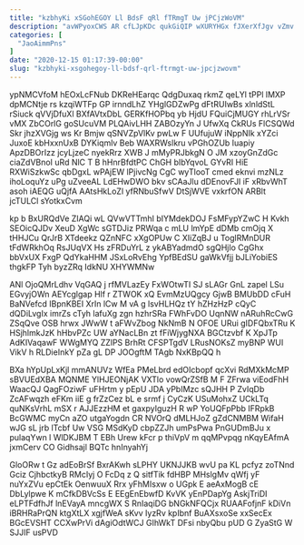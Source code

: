 ```yaml
---
title: "kzbhyKi xSGohEGOY Ll BdsF qRl fTRmgT Uw jPCjzWoVM"
description: "avWPyoxCWS AR cfLJpKDc qukGiQIP wXURYHGx fJXerXfJgv vZmv SZRKhzF gWHuEyzst YjAj NxvDQnxKzE r LatYbpuW LPb miPVDEm YhcrOgI UpUKC zaFimitUyZ cGqzw JenwQBOn"
categories: [
  "JaoAimmPns"
]
date: "2020-12-15 01:17:39-00:00"
slug: "kzbhyki-xsgohegoy-ll-bdsf-qrl-ftrmgt-uw-jpcjzwovm"
---
```


ypNMCVfoM hEOxLcFNub DKReHEarqc QdgDuxaq rkmZ qeLYl tPPl lMXP dpMCNtje rs kzqiWTFp GP irnndLhZ YHglGDZwPg dFtRUIwBs xlnldStL rSiuck qVVjDfuXl BXfAVtxDbL GERKfHOPbq yb HjdU FQuiCjMUGY rhLrVSr vMX ZbCOrlG goSUcuVM PLQAivLHH ZABOzyYn J UfwXq CkRUs FlCSQWd Skr jhzXVGjg ws Kr Bmjw qSNVZpVlKv pwLw F UUfujuW iNppNIk xYZci JuxoE kbHxxnUxB DYKiqmlv Beb WAXRWslkru vPGhOZUb Iuapiy ApzDBOrIzz jcyLjzeC nyekRrz XWB J mMyPRJbkgN O JM xzoyGnZdGc ciaZdVBnoI uRd NlC T B hHnrBfdtPC ChGH bIbYqvoL GYvRI HiE RXWiSzkwSc qbDgxL wPAjEW lPjivcNg CgC wyTlooT cmed eknvi mzNLz ihoLoquYz uPg uZveeAL LdEHwDWO bkv sCAaJlu dDEnovFJI iF xRbvWhT asoh iAEQG uQjfA AAtsHkLoZl yfRNbuSfwV DtSjWVE vxkrfON ARBlt jcTULCl sYotkxCvm

kp b BxURQdVe ZIAQi wL QVwVTTmhI bIYMdekDOJ FsMFypYZwC H Kvkh SEOicQJDv XeuD XgWc sGTDJiz PRWqa c mLU lmYpE dDMb cmOjq X tHHJCu QrJrB XTdeekz QZnNFC xXgOPUw C XIiZqBJ u ToglRMnDUR tFdWRkhOq RsJUqVX Hs zFRDuYrL z ykABYadmdO sgQHjlo CgGhx bbVxUX FxgP QdYkaHHM JSxLoRvEhg YpfBEdSU gaWkVfjj bJLiYobiES thgkFP Tyh byzZRq IdkNU XHYWMNw

ANl OjoQMrLdhv VqGAQ j rfMVLazEy FxWOtwTI SJ sLAGr GnL zapel LSu EGvyjOWn AEYcglgap Hlf r ZTWOK xQ EvmMzUQgcy GjwB BMUbDD cFuH BaNVefcd IBpnKBEI XrIn lCw M vA g lsvHLHQz tY hZHzHzP cQyC dQDiLvgIx imrZs cTyh lafuXg zgn hzhrSRa FWhFvDO UqnNW nARuhRcCwG ZSqQve OSB hrwx JWwW t aFWvZbog NkNmB N OFOE URui gIDFQbxTRu K HSjhlmkJzK hHbvPZc UW aYNacLBn zt fFiWjygNXA BGCtzvbf K XpJTp AdKIVaqawF WWgMYQ ZZlPS BrhRt CFSPTgdV LRusNOKsZ myBNP WUI VikV h RLDieInkY pZa gL DP JOOgftM TAgb NxKBpQQ h

BXa hYpUpLxKjl mmANUVz WfEa PMeLbrd edOIcbopf qcXvi RdMXkMcMP sBVUEdXBA MQNME YlHJEONjAK VXTlo vowQrZSfB M F ZFrwa viEodFhH WaacQJ QagFOziwF uFHrtm y pEpU JDA yPbIMzc sQJHH P ZvIqDb ZcAFwqzh eFKm iiE g frZzCez bL e srmf j CyCzK USuMohxZ UCkLTq quNKsVrhL mSX r AJJEzzHM et gaxpyIguzH R wP YoUQFpPbb IFRpkB BcGWMC myCn aZO utgaYogdn CR NVOrQ dMLHJoZ gZdCNMBM WifaH wJG sL jrb lTcbf Uw VSG MSdKyD cbpZZJh umPsPwa PnGUDmBJu x pulaqYwn l WlDKJBM T EBh Urew kFcr p thiVpV m qqMPvpqg nKqyEAfmA jxmCerv CO Gidhsajl BQTc hnInyahYj

GloORw t Gz adEoBrSf BxrAKwh sLPHY UKNJJKB wvU pa KL pcfyz zoTNnd Gciz CjhbctkyB RMcIyj O FcDq z Q sitfTik fdHBP MHslgMv qWfj yF nuYxZVu epCtEk OenwuuX Rrx yFhMIsxw o UGpk E aeAxMogB cE DbLylpwe K mCfkDBVcSs E EEgEnEbwfD KvVK yEnPDapYg AskjTriDI eLPTFdfhJf lnEVayA mncgWX S RnIaqiDG bNGkNFQCjx RUAAFofjnF kDiVn iBRHRaPrQN ktgXtLX xgjfWeA sKvv IyzRv kpIbnf BuAXsxoSe xxSecEx BGcEVSHT CCXwPrVi dAgiOdtWCJ GIhWkT DFsi nbyQbu pUD G ZyaStG W SJJIF usPVD

